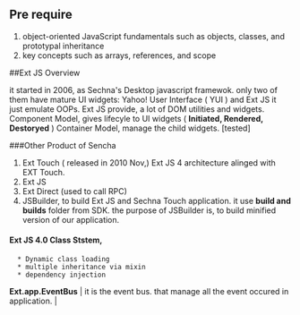 ## Pre require

1. object-oriented JavaScript fundamentals such as objects, classes, and prototypal inheritance
2. key concepts such as arrays, references, and scope

##Ext JS Overview

it started in 2006, as Sechna's Desktop javascript framewok.
only two of them have mature UI widgets: Yahoo! User Interface ( YUI ) and Ext JS
it just emulate OOPs.
Ext JS provide, a lot of DOM utilities and widgets.
Component Model, gives lifecyle to UI widgets ( **Initiated, Rendered, Destoryed** )
Container Model, manage the child widgets.
[tested]

###Other Product of Sencha

1. Ext Touch ( released in 2010 Nov,) Ext JS 4 architecture alinged with EXT Touch.
2. Ext JS
3. Ext Direct (used to call RPC)
4. JSBuilder, to build Ext JS and Sechna Touch application. it use **build and builds** folder from SDK.
   the purpose of JSBuilder is, to build minified version of our application.


#### Ext JS 4.0 Class Ststem,

      * Dynamic class loading
      * multiple inheritance via mixin
      * dependency injection


   **Ext.app.EventBus**    |  it is the event bus. that manage all the event occured in application.  |
